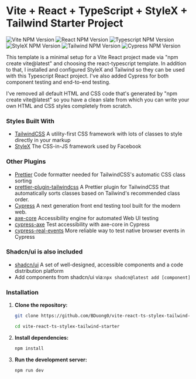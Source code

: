 # Vite + React + TypeScript + StyleX + Tailwind Starter Project

![Vite NPM Version](https://img.shields.io/badge/dynamic/json?url=https%3A%2F%2Fraw.githubusercontent.com%2FBDuong0%2Fvite-react-ts-stylex-tailwind-starter%2Frefs%2Fheads%2Fmain%2Fpackage.json&query=%24%5B'devDependencies'%5D%5B'vite'%5D&logo=vite&logoColor=FFDD35&label=Vite&labelColor=4FBFFF)
![React NPM Version](https://img.shields.io/badge/dynamic/json?url=https%3A%2F%2Fraw.githubusercontent.com%2FBDuong0%2Fvite-react-ts-stylex-tailwind-starter%2Frefs%2Fheads%2Fmain%2Fpackage.json&query=%24.dependencies.react&logo=React&label=React&labelColor=black)
![Typescript NPM Version](https://img.shields.io/badge/dynamic/json?url=https%3A%2F%2Fraw.githubusercontent.com%2FBDuong0%2Fvite-react-ts-stylex-tailwind-starter%2Frefs%2Fheads%2Fmain%2Fpackage.json&query=%24%5B'devDependencies'%5D%5B'typescript'%5D&logo=typescript&logoColor=white&label=Typescript&labelColor=orange)
![StyleX NPM Version](https://img.shields.io/badge/dynamic/json?url=https%3A%2F%2Fraw.githubusercontent.com%2FBDuong0%2Fvite-react-ts-stylex-tailwind-starter%2Frefs%2Fheads%2Fmain%2Fpackage.json&query=%24%5B'dependencies'%5D%5B'%40stylexjs%2Fstylex'%5D&logo=facebook&label=StyleX&labelColor=darkslateblue)
![Tailwind NPM Version](https://img.shields.io/badge/dynamic/json?url=https%3A%2F%2Fraw.githubusercontent.com%2FBDuong0%2Fvite-react-ts-stylex-tailwind-starter%2Frefs%2Fheads%2Fmain%2Fpackage.json&query=%24%5B'dependencies'%5D%5B'tailwindcss'%5D&logo=tailwindcss&label=TailwindCSS&labelColor=2F4F4F)
![Cypress NPM Version](https://img.shields.io/badge/dynamic/json?url=https%3A%2F%2Fraw.githubusercontent.com%2FBDuong0%2Fvite-react-ts-stylex-tailwind-starter%2Frefs%2Fheads%2Fmain%2Fpackage.json&query=%24%5B'devDependencies'%5D%5B'cypress'%5D&logo=cypress&label=Cypress)

This template is a minimal setup for a Vite React project made via "npm create vite@latest" and choosing the react-typescript template. In addition to that, I installed and configured StyleX and Tailwind so they can be used with this Typescript React project. I've also added Cypress for both component testing and end-to-end testing.

I've removed all default HTML and CSS code that's generated by "npm create vite@latest" so you have a clean slate from which you can write your own HTML and CSS styles completely from scratch.

### Styles Built With

- [TailwindCSS](https://tailwindcss.com/) A utility-first CSS framework with lots of classes to style directly in your markup
- [StyleX](https://stylexjs.com/) The CSS-in-JS framework used by Facebook

### Other Plugins

- [Prettier](https://prettier.io/docs/) Code formatter needed for TailwindCSS's automatic CSS class sorting
- [prettier-plugin-tailwindcss](https://tailwindcss.com/blog/automatic-class-sorting-with-prettier#how-classes-are-sorted) A Prettier plugin for TailwindCSS that automatically sorts classes based on Tailwind's recommended class order.
- [Cypress](https://www.cypress.io/) A next generation front end testing tool built for the modern web.
- [axe-core](https://www.npmjs.com/package/axe-core) Accessibility engine for automated Web UI testing
- [cypress-axe](https://www.npmjs.com/package/cypress-axe) Test accessibility with axe-core in Cypress
- [cypress-real-events](https://www.npmjs.com/package/cypress-real-events) More reliable way to test native browser events in Cypress

### Shadcn/ui is also included

- [shadcn/ui](https://ui.shadcn.com/) A set of well-designed, accessible components and a code distribution platform
- Add components from shadcn/ui via:`npx shadcn@latest add [component]
`

### Installation

1. **Clone the repository:**

   ```bash
   git clone https://github.com/BDuong0/vite-react-ts-stylex-tailwind-starter.git
   ```

   ```bash
   cd vite-react-ts-stylex-tailwind-starter
   ```

2. **Install dependencies:**

   ```bash
   npm install
   ```

3. **Run the development server:**

   ```bash
   npm run dev
   ```

